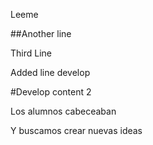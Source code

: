 Leeme 

##Another line

Third Line

Added line develop

#Develop content 2

Los alumnos cabeceaban

Y buscamos crear nuevas ideas
